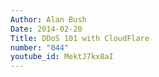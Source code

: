 ```yaml
---
Author: Alan Bush
Date: 2014-02-20
Title: DDoS 101 with CloudFlare
number: "044"
youtube_id: MektJ7kx8aI
---
```



